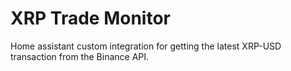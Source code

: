 # XRP Trade Monitor
Home assistant custom integration for getting the latest XRP-USD transaction from the Binance API.
